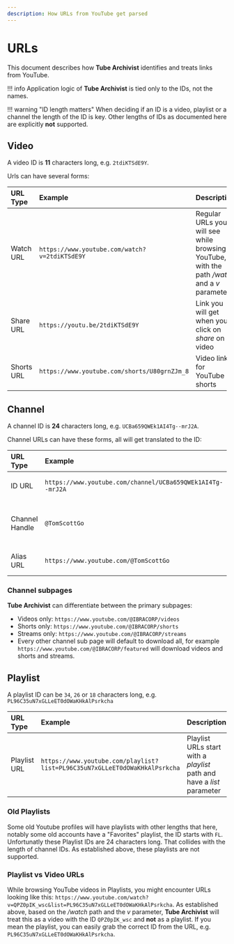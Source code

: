 ```yaml
---
description: How URLs from YouTube get parsed
---
```


# URLs
This document describes how **Tube Archivist** identifies and treats links from YouTube.

!!! info
    Application logic of **Tube Archivist** is tied only to the IDs, not the names.

!!! warning "ID length matters"
	When deciding if an ID is a video, playlist or a channel the length of the ID is key. Other lengths of IDs as documented here are explicitly **not** supported.

## Video
A video ID is **11** characters long, e.g. `2tdiKTSdE9Y`.

Urls can have several forms:

| URL Type | Example | Description |
| :------- | :------ | :---------- |
| Watch URL | `https://www.youtube.com/watch?v=2tdiKTSdE9Y` | Regular URLs you will see while browsing YouTube, with the path */watch* and a *v* parameter |
| Share URL | `https://youtu.be/2tdiKTSdE9Y` | Link you will get when you click on *share* on a video |
| Shorts URL | `https://www.youtube.com/shorts/U80grnZJm_8` | Video links for YouTube shorts |

## Channel
A channel ID is **24** characters long, e.g. `UCBa659QWEk1AI4Tg--mrJ2A`.

Channel URLs can have these forms, all will get translated to the ID:

| URL Type | Example | Description |
| :------- | :------ | :---------- |
| ID URL | `https://www.youtube.com/channel/UCBa659QWEk1AI4Tg--mrJ2A` | With a *channel* path |
| Channel Handle | `@TomScottGo` | Starting with a `@` this handle is personal and unique |
| Alias URL | `https://www.youtube.com/@TomScottGo` | Based off the channel handle |

### Channel subpages
**Tube Archivist** can differentiate between the primary subpages:

- Videos only: `https://www.youtube.com/@IBRACORP/videos`
- Shorts only: `https://www.youtube.com/@IBRACORP/shorts`
- Streams only: `https://www.youtube.com/@IBRACORP/streams`
- Every other channel sub page will default to download all, for example `https://www.youtube.com/@IBRACORP/featured` will download videos and shorts and streams.

## Playlist
A playlist ID can be `34`, `26` or `18` characters long, e.g. `PL96C35uN7xGLLeET0dOWaKHkAlPsrkcha`

| URL Type | Example | Description |
| :------- | :------ | :---------- |
| Playlist URL | `https://www.youtube.com/playlist?list=PL96C35uN7xGLLeET0dOWaKHkAlPsrkcha` | Playlist URLs start with a *playlist* path and have a *list* parameter |

### Old Playlists
Some old Youtube profiles will have playlists with other lengths that here, notably some old accounts have a "Favorites" playlist, the ID starts with `FL`. Unfortunatly these Playlist IDs are 24 characters long. That collides with the length of channel IDs. As established above, these playlists are not supported.

### Playlist vs Video URLs
While browsing YouTube videos in Playlists, you might encounter URLs looking like this: `https://www.youtube.com/watch?v=QPZ0pIK_wsc&list=PL96C35uN7xGLLeET0dOWaKHkAlPsrkcha`. As established above, based on the */watch* path and the *v* parameter, **Tube Archivist** will treat this as a video with the ID `QPZ0pIK_wsc` and **not** as a playlist. If you mean the playlist, you can easily grab the correct ID from the URL, e.g. `PL96C35uN7xGLLeET0dOWaKHkAlPsrkcha`.
